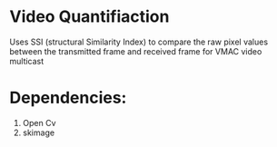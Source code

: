 # Video Quantifiaction
Uses SSI (structural Similarity Index) to compare the raw pixel values 
between the transmitted frame and received frame for VMAC video multicast 

# Dependencies:
1) Open Cv 
2) skimage 

